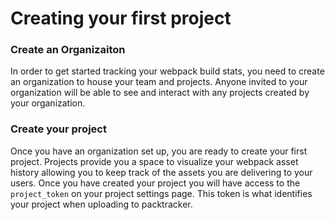 # Creating your first project

### Create an Organizaiton

In order to get started tracking your webpack build stats, you need to create an organization to house your team and projects.  Anyone invited to your organization will be able to see and interact with any projects created by your organization.

### Create your project

Once you have an organization set up, you are ready to create your first project.  Projects provide you a space to visualize your webpack asset history allowing you to keep track of the assets you are delivering to your users.  Once you have created your project you will have access to the `project_token` on your project settings page. This token is what identifies your project when uploading to packtracker.


